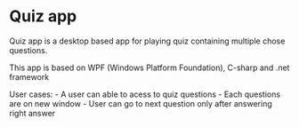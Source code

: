 # Quiz app

Quiz app is a desktop based app for playing quiz containing multiple chose questions.

This app is based on WPF (Windows Platform Foundation), C-sharp and .net framework
    
User cases:
    - A user can able to acess to quiz questions
    - Each questions are on new window
    - User can go to next question only after answering right answer
  
    
